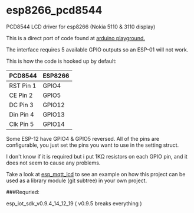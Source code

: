 # esp8266_pcd8544
PCD8544 LCD driver for esp8266 (Nokia 5110 &amp; 3110 display)

This is a direct port of code found at [arduino playground.](http://playground.arduino.cc/Code/PCD8544)

The interface requires 5 available GPIO outputs so an ESP-01 will not work. 

This is how the code is hooked up by default:

PCD8544| ESP8266
-------|------------------
RST Pin 1 | GPIO4
CE  Pin 2 | GPIO5
DC  Pin 3 | GPIO12
Din Pin 4 | GPIO13
Clk Pin 5 | GPIO14

Some ESP-12 have GPIO4 & GPIO5 reversed.
All of the pins are configurable, you just set the pins you want to use in the setting struct.

I don't know if it is required but i put 1KΩ resistors on each GPIO pin, and it does not seem to cause any problems. 

Take a look at [esp_mqtt_lcd](https://github.com/eadf/esp_mqtt_lcd) to see an example on how this project can be used as a library module (git subtree) in your own project.

###Requried:

esp_iot_sdk_v0.9.4_14_12_19 ( v0.9.5 breaks everything ) 

